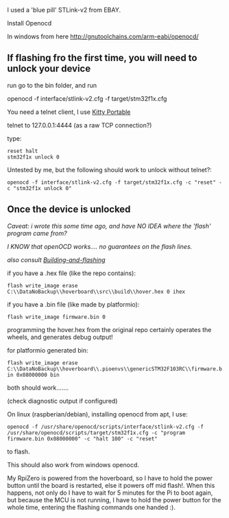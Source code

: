 I used a 'blue pill' STLink-v2 from EBAY.

Install Openocd

In windows from here http://gnutoolchains.com/arm-eabi/openocd/

## If flashing fro the first time, you will need to unlock your device

run go to the bin folder, and run 

openocd -f interface/stlink-v2.cfg -f target/stm32f1x.cfg

You need a telnet client, I use [Kitty Portable](https://portableapps.com/apps/internet/kitty-portable)

telnet to 127.0.0.1:4444 (as a raw TCP connection?)

type:

```
reset halt
stm32f1x unlock 0
```

Untested by me, but the following should work to unlock without telnet?:

`openocd -f interface/stlink-v2.cfg -f target/stm32f1x.cfg -c "reset" -c "stm32f1x unlock 0"`

## Once the device is unlocked

*Caveat: i wrote this some time ago, and have NO IDEA where the 'flash' program came from?*

*I KNOW that openOCD works.... no guarantees on the flash lines.*

*also consult [Building-and-flashing](Building-and-flashing)*

if you have a .hex file (like the repo contains):

`flash write_image erase C:\\DataNoBackup\\hoverboard\\src\\build\\hover.hex 0 ihex`

if you have a .bin file (like made by platformio):

`flash write_image firmware.bin 0`

programming the hover.hex from the original repo certainly operates the wheels, and generates debug output!

for platformio generated bin:

`flash write_image erase C:\\DataNoBackup\\hoverboard\\.pioenvs\\genericSTM32F103RC\\firmware.bin 0x08000000 bin`

both should work.......

(check diagnostic output if configured)


On linux (raspberian/debian), installing openocd from apt, I use:

`openocd -f /usr/share/openocd/scripts/interface/stlink-v2.cfg -f /usr/share/openocd/scripts/target/stm32f1x.cfg -c "program firmware.bin 0x08000000" -c "halt 100" -c "reset"`

to flash.  

This should also work from windows openocd.

My RpiZero is powered from the hoverboard, so I have to hold the power button until the board is restarted, else it powers off mid flash!.  When this happens, not only do I have to wait for 5 minutes for the Pi to boot again, but because the MCU is not running, I have to hold the power button for the whole time, entering the flashing commands one handed :).

